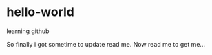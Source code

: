 # hello-world
learning github

So finally i got sometime to update read me. Now read me to get me...
